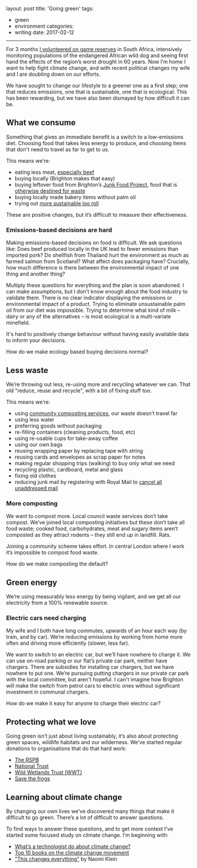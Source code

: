layout: post
title: 'Going green'
tags:
  - green
  - environment
categories:
  - writing
date: 2017-02-12
---

For 3 months [I volunteered on game reserves](https://sam-and-paul.com/tag/wildlife-act/) in South Africa, intensively monitoring populations of the endangered African wild dog and seeing first hand the effects of the region’s worst drought in 60 years. Now I’m home I want to help fight climate change, and with recent political changes my wife and I are doubling down on our efforts.

We have sought to change our lifestyle to a greener one as a first step; one that reduces emissions, one that is sustainable, one that is ecological. This has been rewarding, but we have also been dismayed by how difficult it can be.

## What we consume

Something that gives an immediate benefit is a switch to a low-emissions diet. Choosing food that takes less energy to produce, and choosing items that don't need to travel as far to get to us.

This means we’re:
* eating less meat, [especially beef](https://www.theguardian.com/environment/2014/jul/21/giving-up-beef-reduce-carbon-footprint-more-than-cars)
* buying locally (Brighton makes that easy)
* buying leftover food from Brighton’s [Junk Food Project](http://therealjunkfoodproject.org/cafes/cafes-in-the-south/), food that is [otherwise destined for waste](http://therealjunkfoodproject.org/about/)
* buying locally made bakery items without palm oil
* trying out [more sustainable loo roll](https://uk.whogivesacrap.org/)

These are positive changes, but it’s difficult to measure their effectiveness.

### Emissions-based decisions are hard

Making emissions-based decisions on food is difficult. We ask questions like: Does beef produced locally in the UK lead to fewer emissions than imported pork? Do shellfish from Thailand hurt the environment as much as farmed salmon from Scotland? What affect does packaging have? Crucially, how much difference is there between the environmental impact of one thing and another thing?

Multiply these questions for everything and the plan is soon abandoned. I can make assumptions, but I don't know enough about the food industry to validate them. There is no clear indicator displaying the emissions or environmental impact of a product. Trying to eliminate unsustainable palm oil from our diet was impossible. Trying to determine what kind of milk – dairy or any of the alternatives – is most ecological is a multi-variate minefield.

It's hard to positively change behaviour without having easily available data to inform your decisions.

How do we make ecology based buying decisions normal?

## Less waste

We’re throwing out less, re-using more and recycling whatever we can. That old "reduce, reuse and recycle", with a bit of fixing stuff too.

This means we’re:
* using [community composting services](http://bhfood.org.uk/compost-in-the-community), our waste doesn’t travel far
* using less water
* preferring goods without packaging
* re-filling containers (cleaning products, food, etc)
* using re-usable cups for take-away coffee
* using our own bags
* reusing wrapping paper by replacing tape with string
* reusing cards and envelopes as scrap paper for notes
* making regular shopping trips (walking) to buy only what we need
* recycling plastic, cardboard, metal and glass
* fixing old clothes
* reducing junk mail by registering with Royal Mail to [cancel all unaddressed mail](http://www.royalmail.com/sites/default/files/D2D-Opt-Out-Application-Form-2015.pdf)

### More composting

We want to compost more. Local council waste services don’t take compost. We’ve joined local composting initiatives but these don’t take all food waste; cooked food, carbohydrates, meat and sugary items aren’t composted as they attract rodents – they still end up in landfill. Rats.

Joining a community scheme takes effort. In central London where I work it’s impossible to compost food waste.

How do we make composting the default?

## Green energy

We’re using measurably less energy by being vigilant, and we get all our electricity from a 100% renewable source.

### Electric cars need charging

My wife and I both have long commutes, upwards of an hour each way (by train, and by car). We’re reducing emissions by working from home more often and driving more efficiently (slower, less far).

We want to switch to an electric car, but we’ll have nowhere to charge it. We can use on-road parking or our flat’s private car park, neither have chargers. There are subsidies for installing car chargers, but we have nowhere to put one. We’re pursuing putting chargers in our private car park with the local committee, but aren't hopeful. I can't imagine how Brighton will make the switch from petrol cars to electric ones without significant investment in communal chargers.

How do we make it easy for anyone to charge their electric car?

## Protecting what we love

Going green isn’t just about living sustainably, it’s also about protecting green spaces, wildlife habitats and our wilderness. We’ve started regular donations to organisations that do that hard work:

* [The RSPB](https://www.rspb.org.uk/)
* [National Trust](https://www.nationaltrust.org.uk/our-cause)
* [Wild Wetlands Trust (WWT)](http://www.wwt.org.uk/)
* [Save the frogs](http://www.savethefrogs.com/)


## Learning about climate change

By changing our own lives we’ve discovered many things that make it difficult to go green. There’s a lot of difficult to answer questions.

To find ways to answer these questions, and to get more context I've started some focused study on climate change. I’m beginning with:

* [What’s a technologist do about climate change?](http://worrydream.com/ClimateChange/)
* [Top 10 books on the climate change movement](https://www.theguardian.com/global-development-professionals-network/2014/jul/29/climate-change-movement-books)
* ["This changes everything"](http://amzn.to/2lDhQs0) by Naomi Klein

